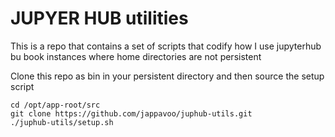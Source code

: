# JUPYER HUB utilities

This is a repo that contains a set of scripts that codify how I use jupyterhub
bu book instances where home directories are not persistent

Clone this repo as bin in your persistent directory and then source the setup script


```
cd /opt/app-root/src
git clone https://github.com/jappavoo/juphub-utils.git
./juphub-utils/setup.sh
```

